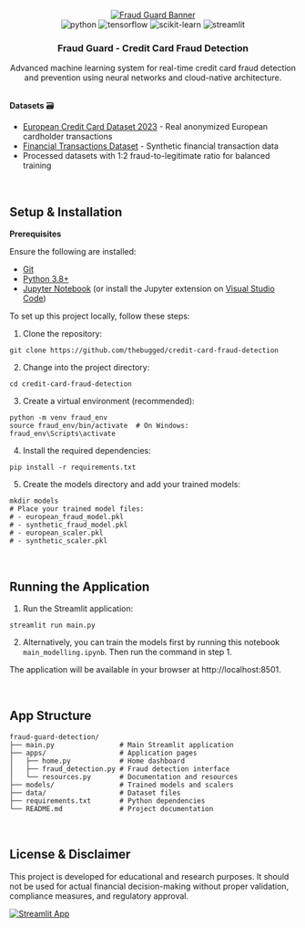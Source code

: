 <div align="center">
  <br />
    <a href="#" target="_blank">
      <img src="https://github.com/user-attachments/assets/b30687ae-afb2-4f35-aa0d-9ea922809394" alt="Fraud Guard Banner">
    </a>
  <br />

  <div>
    <img src="https://img.shields.io/badge/-Python-black?style=for-the-badge&logoColor=white&logo=python&color=3776AB" alt="python" />
    <img src="https://img.shields.io/badge/-TensorFlow-black?style=for-the-badge&logoColor=white&logo=tensorflow&color=FF6F00" alt="tensorflow" />
    <img src="https://img.shields.io/badge/-scikit_learn-black?style=for-the-badge&logoColor=white&logo=scikitlearn&color=F7931E" alt="scikit-learn" />
    <img src="https://img.shields.io/badge/-Streamlit-black?style=for-the-badge&logoColor=white&logo=streamlit&color=FF4B4B" alt="streamlit" />
    </div>

  <h3 align="center">Fraud Guard - Credit Card Fraud Detection</h3>

   <div align="center">
     Advanced machine learning system for real-time credit card fraud detection and prevention using neural networks and cloud-native architecture.
    </div>
</div>

<br/>

**Datasets** 🗃️
- [European Credit Card Dataset 2023](https://www.kaggle.com/datasets/nelgiriyewithana/credit-card-fraud-detection-dataset-2023) - Real anonymized European cardholder transactions
- [Financial Transactions Dataset](https://www.kaggle.com/datasets/aryan208/financial-transactions-dataset-for-fraud-detection) - Synthetic financial transaction data
- Processed datasets with 1:2 fraud-to-legitimate ratio for balanced training

<br/>

## Setup & Installation

**Prerequisites**

Ensure the following are installed:
- [Git](https://git-scm.com/)
- [Python 3.8+](https://www.python.org/downloads/)
- [Jupyter Notebook](https://jupyter.org/install) (or install the Jupyter extension on [Visual Studio Code](https://code.visualstudio.com/))
  
To set up this project locally, follow these steps:

1. Clone the repository:
```shell
git clone https://github.com/thebugged/credit-card-fraud-detection
```

2. Change into the project directory: 
```shell
cd credit-card-fraud-detection
```

3. Create a virtual environment (recommended):
```shell
python -m venv fraud_env
source fraud_env/bin/activate  # On Windows: fraud_env\Scripts\activate
```

4. Install the required dependencies: 
```shell
pip install -r requirements.txt
```

5. Create the models directory and add your trained models:
```shell
mkdir models
# Place your trained model files:
# - european_fraud_model.pkl
# - synthetic_fraud_model.pkl
# - european_scaler.pkl
# - synthetic_scaler.pkl
```

<br/>

## Running the Application

1. Run the Streamlit application: 
```shell
streamlit run main.py
```

2. Alternatively, you can train the models first by running this notebook `main_modelling.ipynb`. Then run the command in step 1.

The application will be available in your browser at http://localhost:8501.

<br/>


## App Structure

```
fraud-guard-detection/
├── main.py                # Main Streamlit application
├── apps/                  # Application pages
│   ├── home.py            # Home dashboard
│   ├── fraud_detection.py # Fraud detection interface
│   └── resources.py       # Documentation and resources
├── models/                # Trained models and scalers
├── data/                  # Dataset files
├── requirements.txt       # Python dependencies
└── README.md              # Project documentation
```

<br/>


## License & Disclaimer 

This project is developed for educational and research purposes. It should not be used for actual financial decision-making without proper validation, compliance measures, and regulatory approval.

[![Streamlit App](https://static.streamlit.io/badges/streamlit_badge_black_white.svg)](https://fraud-guard.streamlit.app/)

